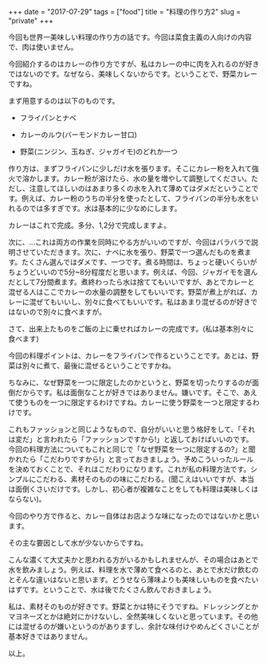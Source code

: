 +++
date = "2017-07-29"
tags = ["food"]
title = "料理の作り方2"
slug = "private"
+++

今回も世界一美味しい料理の作り方の話です。今回は菜食主義の人向けの内容で、肉は使いません。

今回紹介するのはカレーの作り方ですが、私はカレーの中に肉を入れるのが好きではないのです。なぜなら、美味しくないからです。ということで、野菜カレーですね。

まず用意するのは以下のものです。

- フライパンとナベ

- カレーのルウ(バーモンドカレー甘口)

- 野菜(ニンジン、玉ねぎ、ジャガイモ)のどれか一つ

作り方は、まずフライパンに少しだけ水を張ります。そこにカレー粉を入れて強火で溶かします。カレー粉が溶けたら、水の量を増やして調整してください。ただし、注意してほしいのはあまり多くの水を入れて薄めてはダメだということです。例えば、カレー粉のうちの半分を使ったとして、フライパンの半分も水をいれるのでは多すぎです。水は基本的に少なめにします。

カレーはこれで完成。多分、1,2分で完成しますよ。

次に、...これは両方の作業を同時にやる方がいいのですが、今回はバラバラで説明させていただきます。次に、ナベに水を張り、野菜で一つ選んだものを煮ます。たくさん選んではダメです、一つです。煮る時間は、ちょっと硬いくらいがちょうどいいので5分~8分程度だと思います。例えば、今回、ジャガイモを選んだとして7分間煮ます。煮終わったら水は捨ててもいいですが、あとでカレーと混ぜる人はここでカレーの水量の調整をしてもいいです。野菜が煮上がれば、カレーに混ぜてもいいし、別々に食べてもいいです。私はあまり混ぜるのが好きではないので別々に食べますが。

さて、出来上たものをご飯の上に乗せればカレーの完成です。(私は基本別々に食べます)

今回の料理ポイントは、カレーをフライパンで作るということです。あとは、野菜は別々に煮て、最後に混ぜるということですかね。

ちなみに、なぜ野菜を一つに限定したのかというと、野菜を切ったりするのが面倒だからです。私は面倒なことが好きではありません。嫌いです。そこで、あえて使うものを一つに限定するわけですね。カレーに使う野菜を一つと限定するわけです。

これもファッションと同じようなもので、自分がいいと思う格好をして、「それは変だ」と言われたら「ファッションですから!」と返しておけばいいのです。今回の料理方法についてもこれと同じで「なぜ野菜を一つに限定するの?」と聞かれたら「こだわりですから!」と言っておきましょう。予めこういったルールを決めておくことで、それはこだわりになります。これが私の料理方法です。シンプルにこだわる、素材そのものの味にこだわる。(聞こえはいいですが、本当は面倒くさいだけです。しかし、初心者が複雑なことをしても料理は美味しくはならない)。

今回のやり方で作ると、カレー自体はお店ような味になったのではないかと思います。

その主な要因として水が少ないからですね。

こんな濃くて大丈夫かと思われる方がいるかもしれませんが、その場合はあとで水を飲みましょう。例えば、料理を水で薄めて食べるのと、あとで水だけ飲むのとそんな違いはないと思います。どうせなら薄味よりも美味しいものを食べたいはずです。ということで、水は後でたくさん飲んでおきましょう。

私は、素材そのものが好きです。野菜とかは特にそうですね。ドレッシングとかマヨネーズとかは絶対にかけないし、全然美味しくないと思っています。その他には混ぜるのが嫌いというのがありますし、余計な味付けやめんどくさいことが基本好きではありません。

以上。
